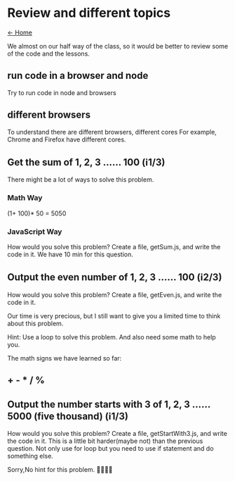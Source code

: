 # Review and different topics

[<- Home](README.md)

We almost on our half way of the class, so it would be better to review some of the code and the lessons.

## run code in a browser and node 
Try to run code in node and browsers


## different browsers
To understand there are different browsers, different cores
For example, Chrome and Firefox have different cores.

## Get the sum of  1, 2, 3 ...... 100  (ℹ️1/3)

There might be a lot of ways to solve this problem.
### Math Way

(1+ 100)* 50 = 5050

### JavaScript Way
How would you solve this problem? Create a file,  getSum.js,  and write the code in it.
We have 10 min for this question.


## Output the even number of 1, 2, 3 ...... 100 (ℹ️2/3)
How would you solve this problem? Create a file,  getEven.js,  and write the code in it.

Our time is very precious, but I still want to give you a limited time to think about this problem.

Hint: Use a loop to solve this problem. And also need some math to help you.

The math signs we have learned so far:
## + - * / %


## Output the number starts with 3 of 1, 2, 3 ...... 5000  (five thousand) (ℹ️1/3)
How would you solve this problem? Create a file,  getStartWith3.js,  and write the code in it.
This is a little bit harder(maybe not) than the previous question. Not only use for loop but you need to use if statement and do something else. 

Sorry,No hint for this problem. 🤔🤔🤔🤔
